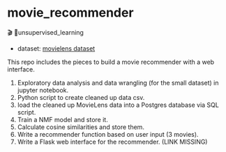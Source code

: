 # movie_recommender
🎬 🍿unsupervised_learning


* dataset: [movielens dataset](https://grouplens.org/datasets/movielens/) 

This repo includes the pieces to build a movie recommender with a web interface.
1. Exploratory data analysis and data wrangling (for the small dataset) in jupyter notebook.
2. Python script to create cleaned up data csv.
3. load the cleaned up MovieLens data into a Postgres database via SQL script. 
4. Train a NMF model and store it. 
5. Calculate cosine similarities and store them.  
6. Write a recommender function based on user input (3 movies).
7. Write a Flask web interface for the recommender. (LINK MISSING)
    
